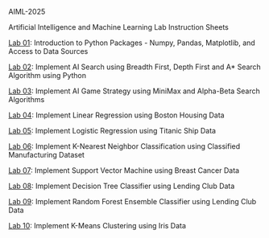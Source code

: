 AIML-2025

Artificial Intelligence and Machine Learning Lab Instruction Sheets

[Lab 01](https://github.com/2303A51462/AIML-2025/blob/main/Lab%3A01.ipynb): Introduction to Python Packages - Numpy, Pandas, Matplotlib, and Access to Data Sources

[Lab 02](https://github.com/2303A51462/AIML-2025/blob/main/Lab%3A02.ipynb): Implement AI Search using Breadth First, Depth First and A* Search Algorithm using Python

[Lab 03](https://github.com/2303A51462/AIML-2025/blob/main/Lab-03.ipynb): Implement AI Game Strategy using MiniMax and Alpha-Beta Search Algorithms

[Lab 04](https://github.com/2303A51462/AIML-2025/blob/main/Lab-04.ipynb): Implement Linear Regression using Boston Housing Data

[Lab 05](https://github.com/2303A51462/AIML-2025/blob/main/Lab-05.ipynb): Implement Logistic Regression using Titanic Ship Data

[Lab 06](https://github.com/2303A51462/AIML-2025/blob/main/Lab%3A06.ipynb): Implement K-Nearest Neighbor Classification using Classified Manufacturing Dataset

[Lab 07](https://github.com/2303A51462/AIML-2025/blob/main/Lab-07.ipynb): Implement Support Vector Machine using Breast Cancer Data

[Lab 08](): Implement Decision Tree Classifier using Lending Club Data

[Lab 09](): Implement Random Forest Ensemble Classifier using Lending Club Data

[Lab 10](): Implement K-Means Clustering using Iris Data

